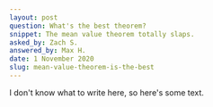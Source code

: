 ```yaml
---
layout: post
question: What's the best theorem?
snippet: The mean value theorem totally slaps. 
asked_by: Zach S.
answered_by: Max H.
date: 1 November 2020
slug: mean-value-theorem-is-the-best
---
```


I don't know what to write here, so here's some text.
